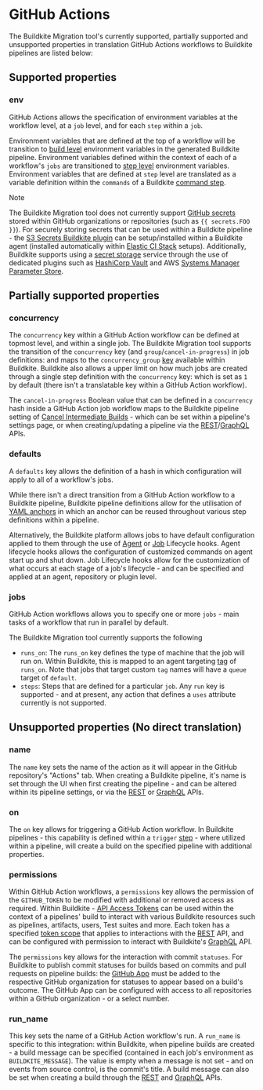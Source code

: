 # GitHub Actions

The Buildkite Migration tool's currently supported, partially supported and unsupported properties in translation GitHub Actions workflows to Buildkite pipelines are listed below:

## Supported properties

### env 

GitHub Actions allows the specification of environment variables at the workflow level, at a `job` level, and for each `step` within a `job`.

Environment variables that are defined at the top of a workflow will be transition to [build level](https://buildkite.com/docs/pipelines/environment-variables#environment-variable-precedence) environment variables in the generated Buildkite pipeline. Environment variables defined within the context of each of a workflow's `jobs` are transitioned to [step level](https://buildkite.com/docs/pipelines/environment-variables#runtime-variable-interpolation) environment variables. Environment variables that are defined at `step` level are translated as a variable definition within the `commands` of a Buildkite [command step](https://buildkite.com/docs/pipelines/command-step).

> [!NOTE]  
> The Buildkite Migration tool does not currently support [GitHub secrets](https://docs.github.com/en/actions/security-guides/using-secrets-in-github-actions) stored within GitHub organizations or repositories (such as `{{ secrets.FOO }}`). For securely storing secrets that can be used within a Buildkite pipeline - the [S3 Secrets Buildkite plugin](https://github.com/buildkite/elastic-ci-stack-s3-secrets-hooks) can be setup/installed within a Buildkite agent (installed automatically within [Elastic CI Stack](https://github.com/buildkite/elastic-ci-stack-for-aws) setups). Additionally, Buildkite supports using a [secret storage](https://buildkite.com/docs/pipelines/secrets#using-a-secrets-storage-service) service through the use of dedicated plugins such as [HashiCorp Vault](https://github.com/buildkite-plugins/vault-secrets-buildkite-plugin) and AWS [Systems Manager Parameter Store](https://github.com/buildkite-plugins/aws-ssm-buildkite-plugin).

## Partially supported properties

### concurrency

The `concurrency` key within a GitHub Action workflow can be defined at topmost level, and within a single job. The Buildkite Migration tool supports the transition of the `concurrency` key (and `group`/`cancel-in-progress`) in job definitions: and maps to the `concurrency_group` [key](https://buildkite.com/docs/pipelines/controlling-concurrency#concurrency-groups) available within Buildkite. Buildkite also allows a upper limit on how much jobs are created through a single step definition with the `concurrency` key: which is set as `1` by default (there isn't a translatable key within a GitHub Action workflow).

The `cancel-in-progress` Boolean value that can be defined in a `concurrency` hash inside a GitHub Action job workflow maps to the Buildkite pipeline setting of [Cancel Intermediate Builds](https://buildkite.com/docs/pipelines/skipping#cancel-running-intermediate-builds) - which can be set within a pipeline's settings page, or when creating/updating a pipeline via the [REST](https://buildkite.com/docs/apis/rest-api/pipelines#create-a-yaml-pipeline)/[GraphQL](https://buildkite.com/docs/apis/graphql/schemas/mutation/pipelinecreate) APIs.

### defaults

A `defaults` key allows the definition of a hash in which configuration will apply to all of a workflow's jobs. 

While there isn't a direct transition from a GitHub Action workflow to a Buildkite pipeline, Buildkite pipeline definitions allow for the utilisation of [YAML anchors](https://buildkite.com/docs/plugins/using#using-yaml-anchors-with-plugins) in which an anchor can be reused throughout various step definitions within a pipeline.

Alternatively, the Buildkite platform allows jobs to have default configuration applied to them through the use of [Agent](https://buildkite.com/docs/agent/v3/hooks#agent-lifecycle-hooks) or [Job](https://buildkite.com/docs/agent/v3/hooks#job-lifecycle-hooks) Lifecycle hooks. Agent lifecycle hooks allows the configuration of customized commands on agent start up and shut down. Job Lifecycle hooks allow for the customization of what occurs at each stage of a job's lifecycle - and can be specified and applied at an agent, repository or plugin level.

### jobs

GitHub Action workflows allows you to specify one or more `jobs` - main tasks of a workflow that run in parallel by default.

The Buildkite Migration tool currently supports the following 

- `runs_on`: The `runs_on` key defines the type of machine that the job will run on. Within Buildkite, this is mapped to an agent targeting [tag](https://buildkite.com/docs/agent/v3/queues#targeting-a-queue) of `runs_on`. Note that jobs that target custom `tag` names will have a `queue` target of `default`.
- `steps`: Steps that are defined for a particular `job`. Any `run` key is supported - and at present, any action that defines a `uses` attribute currently is not supported.

## Unsupported properties (No direct translation)

### name

The `name` key sets the name of the action as it will appear in the GitHub repository's "Actions" tab. When creating a Buildkite pipeline, it's name is set through the UI when first creating the pipeline - and can be altered within its pipeline settings, or via the [REST](https://buildkite.com/docs/apis/rest-api/pipelines#update-a-pipeline) or [GraphQL](https://buildkite.com/docs/apis/graphql/schemas/input-object/pipelineupdateinput) APIs.

### on

The `on` key allows for triggering a GitHub Action workflow. In Buildkite pipelines - this capability is defined within a `trigger` [step](https://buildkite.com/docs/pipelines/trigger-step) - where utilized within a pipeline, will create a build on the specified pipeline with additional properties.

### permissions

Within GitHub Action workflows, a `permissions` key allows the permission of the `GITHUB_TOKEN` to be modified with additional or removed access as required. Within Buildkite - [API Access Tokens](https://buildkite.com/docs/apis/managing-api-tokens) can be used within the context of a pipelines' build to interact with various Buildkite resources such as pipelines, artifacts, users, Test suites and more. Each token has a specified [token scope](https://buildkite.com/docs/apis/managing-api-tokens#token-scopes) that applies to interactions with the [REST](https://buildkite.com/docs/apis/rest-api) API, and can be configured with permission to interact with Buildkite's [GraphQL](https://buildkite.com/docs/apis/graphql-api) API.

The `permissions` key allows for the interaction with commit `statuses`. For Buildkite to publish commit statuses for builds based on commits and pull requests on pipeline builds: the [GitHub App](https://buildkite.com/docs/integrations/github#connect-your-buildkite-account-to-github-using-the-github-app) must be added to the respective GitHub organization for statuses to appear based on a build's outcome. The GitHub App can be configured with access to all repositories within a GitHub organization - or a select number. 

### run_name

This key sets the name of a GitHub Action workflow's run. A `run_name` is specific to this integration: within Buildkite, when pipeline builds are created - a build message can be specified (contained in each job's environment as `BUILDKITE_MESSAGE`). The value is empty when a message is not set - and on events from source control, is the commit's title. A build message can also be set when creating a build through the [REST](https://buildkite.com/docs/apis/rest-api/builds#create-a-build) and [GraphQL](https://buildkite.com/docs/apis/graphql/schemas/mutation/buildcreate) APIs.